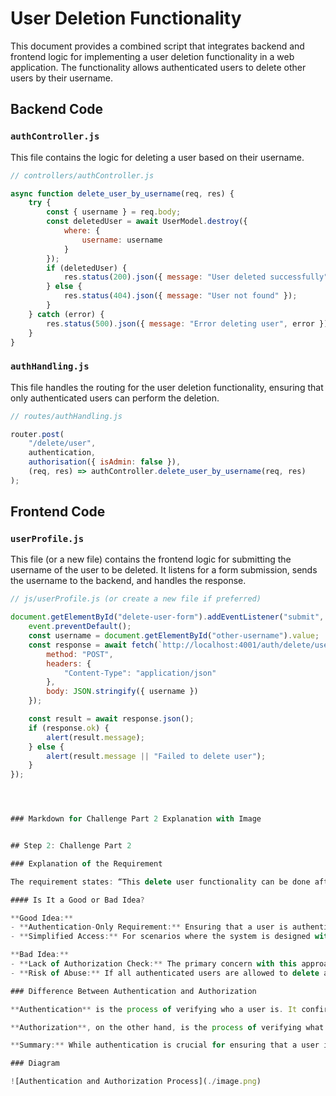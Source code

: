 
# User Deletion Functionality

This document provides a combined script that integrates backend and frontend logic for implementing a user deletion functionality in a web application. The functionality allows authenticated users to delete other users by their username.

## Backend Code

### `authController.js`

This file contains the logic for deleting a user based on their username.

```javascript
// controllers/authController.js

async function delete_user_by_username(req, res) {
    try {
        const { username } = req.body;
        const deletedUser = await UserModel.destroy({
            where: {
                username: username
            }
        });
        if (deletedUser) {
            res.status(200).json({ message: "User deleted successfully" });
        } else {
            res.status(404).json({ message: "User not found" });
        }
    } catch (error) {
        res.status(500).json({ message: "Error deleting user", error });
    }
}
```

### `authHandling.js`

This file handles the routing for the user deletion functionality, ensuring that only authenticated users can perform the deletion.

```javascript
// routes/authHandling.js

router.post(
    "/delete/user",
    authentication,
    authorisation({ isAdmin: false }),
    (req, res) => authController.delete_user_by_username(req, res)
);
```

## Frontend Code

### `userProfile.js`

This file (or a new file) contains the frontend logic for submitting the username of the user to be deleted. It listens for a form submission, sends the username to the backend, and handles the response.

```javascript
// js/userProfile.js (or create a new file if preferred)

document.getElementById("delete-user-form").addEventListener("submit", async (event) => {
    event.preventDefault();
    const username = document.getElementById("other-username").value;
    const response = await fetch(`http://localhost:4001/auth/delete/user`, {
        method: "POST",
        headers: {
            "Content-Type": "application/json"
        },
        body: JSON.stringify({ username })
    });

    const result = await response.json();
    if (response.ok) {
        alert(result.message);
    } else {
        alert(result.message || "Failed to delete user");
    }
});




### Markdown for Challenge Part 2 Explanation with Image


## Step 2: Challenge Part 2

### Explanation of the Requirement

The requirement states: “This delete user functionality can be done after authentication.” Based on my understanding of authentication and authorization, this requirement has both merits and drawbacks.

#### Is It a Good or Bad Idea?

**Good Idea:**
- **Authentication-Only Requirement:** Ensuring that a user is authenticated before allowing any actions, such as deleting another user, is the basic security measure. It confirms that the user attempting the action is a legitimate user of the system.
- **Simplified Access:** For scenarios where the system is designed with an assumption that all authenticated users have equal rights (e.g., in a system without role differentiation), allowing actions like deletion post-authentication might suffice.

**Bad Idea:**
- **Lack of Authorization Check:** The primary concern with this approach is that it lacks an authorization check. Authentication verifies the identity of the user, but it does not verify whether the user has the right to perform a specific action. Allowing deletion solely after authentication can lead to security vulnerabilities, such as unauthorized users deleting other accounts.
- **Risk of Abuse:** If all authenticated users are allowed to delete accounts, it could lead to potential misuse or accidental deletion of accounts by unauthorized users.

### Difference Between Authentication and Authorization

**Authentication** is the process of verifying who a user is. It confirms the identity of the user by checking credentials like a username and password.

**Authorization**, on the other hand, is the process of verifying what an authenticated user is allowed to do. It determines the permissions and access levels the user has within the system.

**Summary:** While authentication is crucial for ensuring that a user is who they claim to be, authorization is equally important to ensure that the user has the correct permissions to perform specific actions. Therefore, relying solely on authentication for actions like deleting users is not recommended without incorporating proper authorization mechanisms.

### Diagram

![Authentication and Authorization Process](./image.png)

